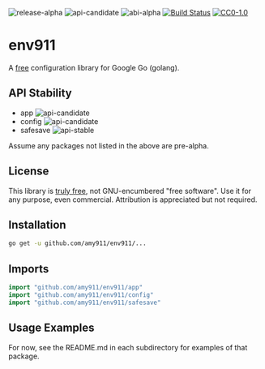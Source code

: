 ![release-alpha](https://rawgit.com/amy911/assets/master/shields/release-alpha-orange.svg)
![api-candidate](https://rawgit.com/amy911/assets/master/shields/api-candidate-green.svg)
![abi-alpha](https://rawgit.com/amy911/assets/master/shields/abi-alpha-orange.svg)
[![Build Status](https://travis-ci.org/amy911/env911.svg?branch=master)](https://travis-ci.org/amy911/env911)
[![CC0-1.0](https://rawgit.com/amy911/assets/master/shields/license-cc0--1.0-efbfff.svg)](https://raw.githubusercontent.com/amy911/cloud911/master/LICENSE.txt)

# env911
A [free](https://creativecommons.org/publicdomain/zero/1.0/) configuration library for Google Go (golang).

## API Stability
- app ![api-candidate](https://rawgit.com/amy911/assets/master/shields/api-candidate-green.svg)
- config ![api-candidate](https://rawgit.com/amy911/assets/master/shields/api-candidate-green.svg)
- safesave ![api-stable](https://rawgit.com/amy911/assets/master/shields/api-stable-brightgreen.svg)

Assume any packages not listed in the above are pre-alpha.

## License
This library is [truly free](https://creativecommons.org/publicdomain/zero/1.0/), not GNU-encumbered "free software".  Use it for any purpose, even commercial.  Attribution is appreciated but not required.

## Installation
```sh
go get -u github.com/amy911/env911/...
```

## Imports
```go
import "github.com/amy911/env911/app"
import "github.com/amy911/env911/config"
import "github.com/amy911/env911/safesave"
```

## Usage Examples
For now, see the README.md in each subdirectory for examples of that package.
